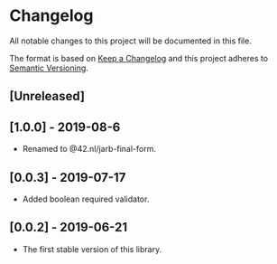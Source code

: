 # Changelog
All notable changes to this project will be documented in this file.

The format is based on [Keep a Changelog](http://keepachangelog.com/en/1.0.0/)
and this project adheres to [Semantic Versioning](http://semver.org/spec/v2.0.0.html).

## [Unreleased]

## [1.0.0] - 2019-08-6

- Renamed to @42.nl/jarb-final-form.

## [0.0.3] - 2019-07-17

- Added boolean required validator.

## [0.0.2] - 2019-06-21

- The first stable version of this library.